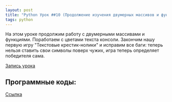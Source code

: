 ```yaml
---
layout: post
title: "Python Урок ##10 (Продолжение изучения двумерных массивов и функций)"
tags: python
---
```


На этом уроке продолжим работу с двумерными массивами и функциями. Поработаем с цветами текста консоли. Закончим нашу первую игру "Текстовые крестик-нолики" и исправим все баги: теперь нельзя ставить свои символы поверх чужих, игра теперь определяет победителя сама.

[Запись урока](https://us02web.zoom.us/rec/share/3TTzRvYKCWEXWWoCNP1owRE7Qwumy_enfqEiIEMzeT1oBqMdCDnwOUsXYzCJwpXO.TaMSUtutNeJCUk7-)

## Программные коды:
[Cсылка](https://repl.it/@JuniorCodeKryla/OughtsAndCrosses)